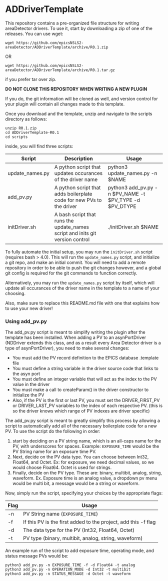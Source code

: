 # ADDriverTemplate

This repository contains a pre-organized file structure for writing areaDetector drivers.
To use it, start by downloading a zip of one of the releases. You can use wget:
```
wget https://github.com/epicsNSLS2-areaDetector/ADDriverTemplate/archive/R0.1.zip
```
OR
```
wget https://github.com/epicsNSLS2-areaDetector/ADDriverTemplate/archive/R0.1.tar.gz
```
if you prefer tar over zip.

**DO NOT CLONE THIS REPOSITORY WHEN WRITING A NEW PLUGIN**

If you do, the git information will be cloned as well, and version control for your plugin will
contain all changes made to this template.

Once you download and the template, unzip and navigate to the scripts directory as follows:
```
unzip R0.1.zip
cd ADDriverTemplate-R0.1
cd scripts
```
inside, you will find three scripts:

Script | Description | Usage
--------|------------------------|--------------
update_names.py | A python script that updates occurances of the driver name | python3 update_names.py -n $NAME
add_pv.py | A python script that adds boilerplate code for new PVs to the driver | python3 add_pv.py -n $PV_NAME -t $PV_TYPE -d $PV_DTYPE
initDriver.sh | A bash script that runs the update_names script and inits git version control | ./initDriver.sh $NAME

To fully automate the initial setup, you may run the `initDriver.sh` script (requires bash > 4.0). This will run the `update_names.py` script, and initialize a git repo, and make an initial commit. You will need to add a remote repository in order to be able to push the git changes however, and a global git config is required for the git commands to function correctly.

Alternatively, you may run the `update_names.py` script by itself, which will update all occurances of the driver name in the template to a name of your choosing.

Also, make sure to replace this README.md file with one that explains how to use your new driver!

### Using add_pv.py

The add_pv.py script is meant to simplify writing the plugin after the template has been installed. When adding a PV to an asynPortDriver (NDDriver extends this class, and as a result every Area Detector driver is a type of asynPortDriver), you need to make several changes:

* You must add the PV record definition to the EPICS database .template file
* You must define a string variable in the driver source code that links to the asyn port
* You must define an integer variable that will act as the index to the PV value in the driver
* You must make a call to createParam() in the driver constructor to initialize the PV
* Also, if the PV is the first or last PV, you must set the DRIVER_FIRST_PV or DRIVER_LAST_PV variables to the index of each respective PV. (this is so the driver knows which range of PV indexes are driver specific)

The add_pv.py script is meant to greatly simplify this process by allowing a script to automatically add all of the necessary boilerplate code for a new PV. To use the script do the following in order:
1) start by deciding on a PV string name, which is an all-caps name for the PV, with underscores for spaces. Example: `EXPOSURE_TIME` would be the PV String name for an exposure time PV.
2) Next, decide on the PV data type. You can choose between Int32, Float64, and Octet. Ex: for exposure, we need decimal values, so we would choose Float64. Octet is used for strings.
3) Finally, decide on the PV type. These are: binary, multibit, analog, string, waveform. Ex. Exposure time is an analog value, a dropdown pv menu would be multi bit, a message would be a string or waveform.

Now, simply run the script, specifying your choices by the appropriate flags:

Flag   | Usage
-------|--------
-n     | PV String name (`EXPOSURE_TIME`)
-f      | If this PV is the first added to the project, add this -f flag
-d      | The data type for the PV (Int32, Float64, Octet)
-t      | PV type (binary, multibit, analog, string, waveform)

An example run of the script to add exposure time, operating mode, and status message PVs would be:
```
python3 add_pv.py -n EXPOSURE_TIME -f -d Float64 -t analog
python3 add_pv.py -n OPERATION_MODE -d Int32 -t multibit
python3 add_pv.py -n STATUS_MESSAGE -d Octet -t waveform
```
